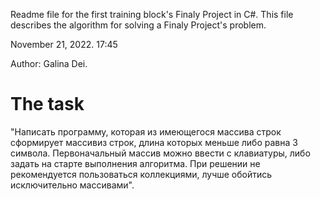 Readme file for the first training block's Finaly Project in C#.
This file describes the algorithm for solving a Finaly Project's problem.

November 21, 2022. 17:45

Author: Galina Dei.  

# The task # 
"Написать программу, которая из имеющегося массива строк сформирует массивиз строк, длина которых меньше либо равна 3 символа. Первоначальный массив можно ввести с клавиатуры, либо задать на старте выполнения алгоритма. При решении не рекомендуется пользоваться коллекциями, лучше обойтись исключительно массивами".




